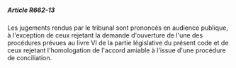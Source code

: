 ##### Article R662-13

Les jugements rendus par le tribunal sont prononcés en audience publique, à l'exception de ceux rejetant la demande d'ouverture de l'une des procédures prévues au livre VI de la partie législative du présent code et de ceux rejetant l'homologation de l'accord amiable à l'issue d'une procédure de conciliation.


